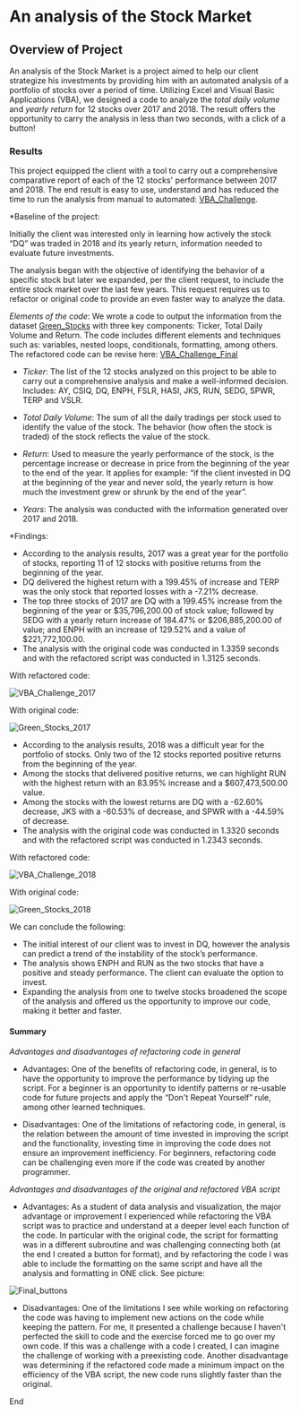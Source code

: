 # **An analysis of the Stock Market**

## Overview of Project

An analysis of the Stock Market is a project aimed to help our client strategize his investments by providing him with an automated analysis of a portfolio of stocks over a period of time. Utilizing Excel and Visual Basic Applications (VBA), we designed a code to analyze the _total daily volume_ and _yearly return_ for 12 stocks over 2017 and 2018. The result offers the opportunity to carry the analysis in less than two seconds, with a click of a button! 

### Results

This project equipped the client with a tool to carry out a comprehensive comparative report of each of the 12 stocks' performance between 2017 and 2018. The end result is easy to use, understand and has reduced the time to run the analysis from manual to automated: [VBA_Challenge](https://github.com/chocoplace/stock-analysis/blob/main/VBA_Challenge.xlsm). 

*Baseline of the project:

Initially the client was interested only in learning how actively the stock “DQ” was traded in 2018 and its yearly return, information needed to evaluate future investments. 

The analysis began with the objective of identifying the behavior of a specific stock but later we expanded, per the client request, to include the entire stock market over the last few years. This request requires us to refactor or original code to provide an even faster way to analyze the data. 

*Elements of the code*: We wrote a code to output the information from the dataset [Green_Stocks](https://github.com/chocoplace/stock-analysis/blob/main/green_stocks.xlsm) with three key components: Ticker, Total Daily Volume and Return. The code includes different elements and techniques such as: variables, nested loops, conditionals, formatting, among others. The refactored code can be revise here: [VBA_Challenge_Final](https://github.com/chocoplace/stock-analysis/blob/main/VBA_Challenge_Final.vbs)

- *_Ticker_*: The list of the 12 stocks analyzed on this project to be able to carry out a comprehensive analysis and make a well-informed decision. Includes: AY, CSIQ, DQ, ENPH, FSLR, HASI, JKS, RUN, SEDG, SPWR, TERP and VSLR.  

- *_Total Daily Volume_*: The sum of all the daily tradings per stock used to identify the value of the stock. The behavior (how often the stock is traded) of the stock reflects the value of the stock.

- *_Return_*: Used to measure the yearly performance of the stock, is the percentage increase or decrease in price from the beginning of the year to the end of the year. It applies for example: “if the client invested in DQ at the beginning of the year and never sold, the yearly return is how much the investment grew or shrunk by the end of the year”. 

- *_Years_*: The analysis was conducted with the information generated over 2017 and 2018. 

*Findings:

- According to the analysis results, 2017 was a great year for the portfolio of stocks, reporting 11 of 12 stocks with positive returns from the beginning of the year.
- DQ delivered the highest return with a 199.45% of increase and TERP was the only stock that reported losses with a -7.21% decrease. 
- The top three stocks of 2017 are DQ with a 199.45% increase from the beginning of the year or $35,796,200.00 of stock value; followed by SEDG with a yearly return increase of 184.47% or $206,885,200.00 of value; and ENPH with an increase of 129.52% and a value of $221,772,100.00. 
- The analysis with the original code was conducted in 1.3359 seconds and with the refactored script was conducted in 1.3125 seconds. 

With refactored code: 

![VBA_Challenge_2017](https://github.com/chocoplace/stock-analysis/blob/main/Resources/VBA_Challenge_2017.png)

With original code: 

![Green_Stocks_2017](https://github.com/chocoplace/stock-analysis/blob/main/Resources/Green_Stocks_2017.png)

- According to the analysis results, 2018 was a difficult year for the portfolio of stocks. Only two of the 12 stocks reported positive returns from the beginning of the year.
- Among the stocks that delivered positive returns, we can highlight RUN with the highest return with an 83.95% increase and a $607,473,500.00 value. 
- Among the stocks with the lowest returns are DQ with a -62.60% decrease, JKS with a -60.53% of decrease, and SPWR with a -44.59% of decrease.
- The analysis with the original code was conducted in 1.3320 seconds and with the refactored script was conducted in 1.2343 seconds.

With refactored code:

![VBA_Challenge_2018](https://github.com/chocoplace/stock-analysis/blob/main/Resources/VBA_Challenge_2018.png)

With original code:

![Green_Stocks_2018](https://github.com/chocoplace/stock-analysis/blob/main/Resources/Green_Stocks_2018.png)

We can conclude the following:  

- The initial interest of our client was to invest in DQ, however the analysis can predict a trend of the instability of the stock’s performance. 
- The analysis shows ENPH and RUN as the two stocks that have a positive and steady performance. The client can evaluate the option to invest. 
- Expanding the analysis from one to twelve stocks broadened the scope of the analysis and offered us the opportunity to improve our code, making it better and faster.

#### Summary

*Advantages and disadvantages of refactoring code in general*

- Advantages: One of the benefits of refactoring code, in general, is to have the opportunity to improve the performance by tidying up the script. For a beginner is an opportunity to identify patterns or re-usable code for future projects and apply the “Don't Repeat Yourself” rule, among other learned techniques. 

- Disadvantages: One of the limitations of refactoring code, in general, is the relation between the amount of time invested in improving the script and the functionality, investing time in improving the code does not ensure an improvement inefficiency. For beginners, refactoring code can be challenging even more if the code was created by another programmer.


*Advantages and disadvantages of the original and refactored VBA script*

- Advantages: As a student of data analysis and visualization, the major advantage or improvement I experienced while refactoring the VBA script was to practice and understand at a deeper level each function of the code. In particular with the original code, the script for formatting was in a different subroutine and was challenging connecting both (at the end I created a button for format), and by refactoring the code I was able to include the formatting on the same script and have all the analysis and formatting in ONE click. See picture: 

![Final_buttons](https://github.com/chocoplace/stock-analysis/blob/main/Resources/Final_buttons.png)

- Disadvantages: One of the limitations I see while working on refactoring the code was having to implement new actions on the code while keeping the pattern. For me, it presented a challenge because I haven't perfected the skill to code and the exercise forced me to go over my own code. If this was a challenge with a code I created, I can imagine the challenge of working with a preexisting code. Another disadvantage was determining if the refactored code made a minimum impact on the efficiency of the VBA script, the new code runs slightly faster than the original. 

End



